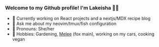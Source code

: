 ### Welcome to my Github profile! I'm Lakeisha 💁‍♀

- 🔬 Currently working on React projects and a nextjs/MDX recipe blog
- 💬 Ask me about my neovim/tmux/fish configuration
- 💃 Pronouns: She/her
- 🌱 Hobbies: Gardening, [Melee](https://www.youtube.com/watch?v=GhxqIKcUW9U&list=PLCR3KcbG-XGsdM0IBlsQIzZInZtz_3XqH) (fox main), working on my cars, cooking vegan





<!--
**1ak31sha/1ak31sha** is a ✨ _special_ ✨ repository because its `README.md` (this file) appears on your GitHub profile.

Here are some ideas to get you started:

- 🔭 I’m currently working on ...
- 🌱 I’m currently learning ...
- 👯 I’m looking to collaborate on ...
- 🤔 I’m looking for help with ...
- 💬 Ask me about ...
- 📫 How to reach me: ...
- 😄 Pronouns: ...
- ⚡ Fun fact: ...
-->
